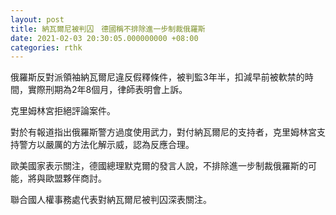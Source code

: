 ```yaml
---
layout: post
title: 納瓦爾尼被判囚　德國稱不排除進一步制裁俄羅斯
date: 2021-02-03 20:30:05.000000000 +08:00
categories: rthk
---
```


俄羅斯反對派領袖納瓦爾尼違反假釋條件，被判監3年半，扣減早前被軟禁的時間，實際刑期為2年8個月，律師表明會上訴。

克里姆林宮拒絕評論案件。

對於有報道指出俄羅斯警方過度使用武力，對付納瓦爾尼的支持者，克里姆林宮支持警方以嚴厲的方法化解示威，認為反應合理。

歐美國家表示關注，德國總理默克爾的發言人說，不排除進一步制裁俄羅斯的可能，將與歐盟夥伴商討。

聯合國人權事務處代表對納瓦爾尼被判囚深表關注。
